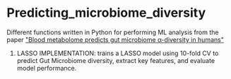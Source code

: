 # Predicting_microbiome_diversity
Different functions written in Python for performing ML analysis from the paper ["Blood metabolome predicts gut microbiome α-diversity in humans"](https://www.nature.com/articles/s41587-019-0233-9)
1) LASSO IMPLEMENTATION: trains a LASSO model using 10-fold CV to predict Gut Microbiome diversity, extract key features, and evaluate model performance.
